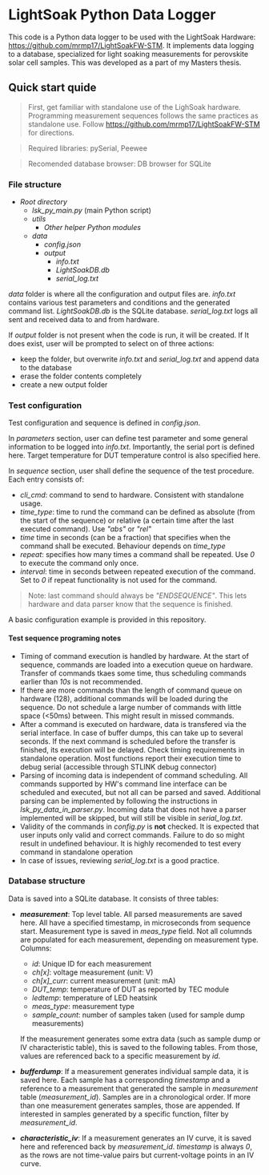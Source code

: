 # LightSoak Python Data Logger
This code is a Python data logger to be used with the LightSoak Hardware: https://github.com/mrmp17/LightSoakFW-STM. It implements data logging to a database, specialized for light soaking measurements for perovskite solar cell samples. This was developed as a part of my Masters thesis.

## Quick start quide
> First, get familiar with standalone use of the LighSoak hardware. Programming measurement sequences follows the same practices as standalone use. Follow https://github.com/mrmp17/LightSoakFW-STM for directions.

> Required libraries: pySerial, Peewee

> Recomended database browser: DB browser for SQLite

### File structure
- *Root directory*
    - *lsk_py_main.py* (main Python script)
    - *utils*
        - *Other helper Python modules*
    - *data*
        - *config.json*
        - *output*
            - *info.txt*
            - *LightSoakDB.db*
            - *serial_log.txt*

*data* folder is where all the configuration and output files are. *info.txt* contains various test parameters and conditions and the generated command list. *LightSoakDB.db* is the SQLite database. *serial_log.txt* logs all sent and received data to and from hardware.

If *output* folder is not present when the code is run, it will be created. If It does exist, user will be prompted to select on of three actions:
- keep the folder, but overwrite *info.txt* and *serial_log.txt* and append data to the database
- erase the folder contents completely
- create a new output folder

### Test configuration
Test configuration and sequence is defined in *config.json*.

In *parameters* section, user can define test parameter and some general information to be logged into *info.txt*. Importantly, the serial port is defined here. Target temperature for DUT temperature control is also specified here.

In *sequence* section, user shall define the sequence of the test procedure. Each entry consists of:
- *cli_cmd*: command to send to hardware. Consistent with standalone usage.
- *time_type*: time to rund the command can be defined as absolute (from the start of the sequence) or relative (a certain time after the last executed command). Use *"abs"* or *"rel"*
- *time* time in seconds (can be a fraction) that specifies when the command shall be executed. Behaviour depends on *time_type*
- *repeat*: specifies how many times a command shall be repeated. Use *0* to execute the command only once.
- *interval*: time in seconds between repeated execution of the command. Set to *0* if repeat functionality is not used for the command.

> Note: last command should always be *"ENDSEQUENCE"*. This lets hardware and data parser know that the sequence is finished.

A basic configuration example is provided in this repository.

#### Test sequence programing notes
- Timing of command execution is handled by hardware. At the start of sequence, commands are loaded into a execution queue on hardware. Transfer of commands tkaes some time, thus scheduling commands earlier than *10s* is not recommended.
- If there are more commands than the length of command queue on hardware (128), additional commands will be loaded during the sequence. Do not schedule a large number of commands with little space (<50ms) between. This might result in missed commands.
- After a command is executed on hardware, data is transfered via the serial interface. In case of buffer dumps, this can take up to several seconds. If the next command is scheduled before the transfer is finished, its execution will be delayed. Check timing requirements in standalone operation. Most functions report their execution time to debug serial (accessible through STLINK debug connector)
- Parsing of incoming data is independent of command scheduling. All commands supported by HW's command line interface can be scheduled and executed, but not all can be parsed and saved. Additional parsing can be implemented by following the instructions in *lsk_py_data_in_parser.py*. Incoming data that does not have a parser implemented will be skipped, but will still be visible in *serial_log.txt*.
- Validity of the commands in *config.py* is **not** checked. It is expected that user inputs only valid and correct commands. Failure to do so might result in undefined behaviour. It is highly recomended to test every command in standalone operation
- In case of issues, reviewing *serial_log.txt* is a good practice.

### Database structure

Data is saved into a SQLite database. It consists of three tables:
- ***measurement***: Top level table. All parsed measurements are saved here. All have a specified timestamp, in microseconds from sequence start. Measurement type is saved in *meas_type* field. Not all columnds are populated for each measurement, depending on measurement type. Columns:
    - *id*: Unique ID for each measurement
    - *ch[x]*: voltage measurement (unit: V)
    - *ch[x]_curr*: current measurement (unit: mA)
    - *DUT_temp*: temperature of DUT as reported by TEC module
    - *ledtemp*: temperature of LED heatsink
    - *meas_type*: measurement type
    - *sample_count*: number of samples taken (used for sample dump measurements)

    If the measurement generates some extra data (such as sample dump or IV characteristic table), this is saved to the following tables. From those, values are referenced back to a specific measurement by *id*.

- ***bufferdump***: If a measurement generates individual sample data, it is saved here. Each sample has a corresponding *timestamp* and a reference to a measurement that generated the sample in *measurement* table (*measurement_id*). Samples are in a chronological order. If more than one measurement generates samples, those are appended. If interested in samples generated by a specific function, filter by *measurement_id*.

- ***characteristic_iv***: If a measurement generates an IV curve, it is saved here and referenced back by *measurement_id*. *timestamp* is always *0*, as the rows are not time-value pairs but current-voltage points in an IV curve.